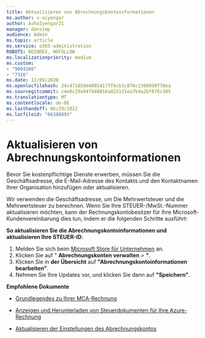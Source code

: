 ```yaml
---
title: Aktualisieren von Abrechnungskontoinformationen
ms.author: v-aiyengar
author: AshaIyengar21
manager: dansimp
audience: Admin
ms.topic: article
ms.service: o365-administration
ROBOTS: NOINDEX, NOFOLLOW
ms.localizationpriority: medium
ms.custom:
- "9004166"
- "7316"
ms.date: 12/09/2020
ms.openlocfilehash: 24c471858d4095417ff6cb1c878c13608d9f78ea
ms.sourcegitcommit: c4e8c29a94f840816a023131ea7b4a2bf876c305
ms.translationtype: MT
ms.contentlocale: de-DE
ms.lasthandoff: 06/29/2022
ms.locfileid: "66388893"
---
```

# <a name="how-to-update-billing-account-information"></a>Aktualisieren von Abrechnungskontoinformationen

Bevor Sie kostenpflichtige Dienste erwerben, müssen Sie die Geschäftsadresse, die E-Mail-Adresse des Kontakts und den Kontaktnamen Ihrer Organisation hinzufügen oder aktualisieren.

Wir verwenden die Geschäftsadresse, um Die Mehrwertsteuer und die Mehrwertsteuer zu berechnen. Wenn Sie Ihre STEUER-/MwSt.-Nummer aktualisieren möchten, kann der Rechnungskontobesitzer für Ihre Microsoft-Kundenvereinbarung dies tun, indem er die folgenden Schritte ausführt:

**So aktualisieren Sie die Abrechnungskontoinformationen und aktualisieren Ihre STEUER-ID**:

1. Melden Sie sich beim [Microsoft Store für Unternehmen](https://businessstore.microsoft.com/) an.
1. Klicken Sie auf " **Abrechnungskonten verwalten** > **"**.
1. Klicken Sie in **der Übersicht** auf **"Abrechnungskontoinformationen bearbeiten"**.
1. Nehmen Sie Ihre Updates vor, und klicken Sie dann auf **"Speichern"**. 

**Empfohlene Dokumente**

- [Grundlegendes zu Ihrer MCA-Rechnung](https://docs.microsoft.com/azure/cost-management-billing/understand/mca-understand-your-invoice)

- [Anzeigen und Herunterladen von Steuerdokumenten für Ihre Azure-Rechnung](https://docs.microsoft.com/azure/cost-management-billing/understand/mca-download-tax-document)

- [Aktualisieren der Einstellungen des Abrechnungskontos](https://docs.microsoft.com/microsoft-store/update-microsoft-store-for-business-account-settings)  
